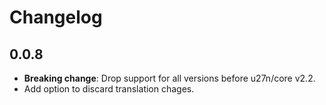 # Changelog

## 0.0.8
+ **Breaking change**: Drop support for all versions before u27n/core v2.2.
+ Add option to discard translation chages.
